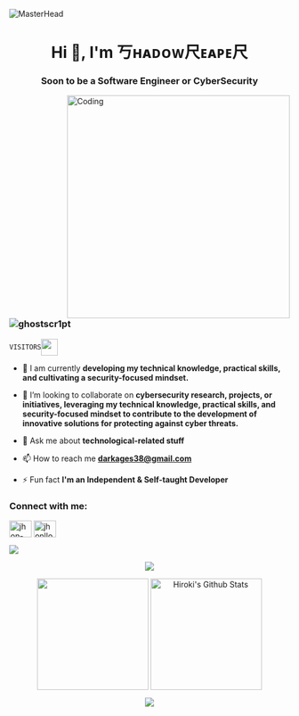 ![MasterHead](https://wolseyhalloxford.org.uk/wp-content/uploads/2020/05/AL-Computer-Science-Banner-min.jpg)
<h1 align="center">Hi 👋, I'm 丂ʜᴀᴅᴏᴡ尺ᴇᴀᴘᴇ尺</h1>
<h3 align="center">Soon to be a Software Engineer or CyberSecurity</h3>
<img align="right" alt="Coding" width="400" src="https://media2.giphy.com/media/dWesBcTLavkZuG35MI/giphy.gif">
<h3 align="left"> <img src="https://komarev.com/ghpvc/?username=ShadowR3aper&label=Profile%20views&color=0e75b6&style=flat" alt="ghostscr1pt" /> </h3>

`VISITORS`<img align="center" height="30px" src="https://profile-counter.glitch.me/ShadowR3aper/count.svg" />

- 🌱 I am currently **developing my technical knowledge, practical skills, and cultivating a security-focused mindset.**

- 👯 I’m looking to collaborate on **cybersecurity research, projects, or initiatives, leveraging my technical knowledge, practical skills, and security-focused mindset to contribute to the development of innovative solutions for protecting against cyber threats.**

- 💬 Ask me about **technological-related stuff**

- 📫 How to reach me **darkages38@gmail.com**

- ⚡ Fun fact **I'm an Independent & Self-taught Developer**

<h3 align="left">Connect with me:</h3>
<p align="left">
<a href="https://linkedin.com/in/jhon-lloyd-t-cruz-559686263" target="blank"><img align="center" src="https://raw.githubusercontent.com/rahuldkjain/github-profile-readme-generator/master/src/images/icons/Social/linked-in-alt.svg" alt="jhon-lloyd-t-cruz-559686263" height="30" width="40" /></a>
<a href="https://fb.com/jhonlloyd.cruz.758" target="blank"><img align="center" src="https://raw.githubusercontent.com/rahuldkjain/github-profile-readme-generator/master/src/images/icons/Social/facebook.svg" alt="jhonlloyd.cruz.758" height="30" width="40" /></a>
</p>

<img align="center" src="https://github-readme-activity-graph.vercel.app/graph?username=ShadowR3aper&bg_color=222222&color=ffffff&line=1890ff&point=ffffff&area=true&hide_border=false" />
<p align="center">
<img align="center" src="https://github-profile-trophy.vercel.app/?username=ShadowR3aper&theme=darkhub&no-frame=true&column=4&margin-w=36&margin-h=12" />
</p>
<p align="center">
<img align="center" height="200px" src="https://github-readme-stats.vercel.app/api/top-langs/?username=ShadowR3aper&langs_count=8&theme=dark&layout=compact&hide=html,scss,makefile,ruby,css,less" />
<img align="center" height="200px" src="https://github-readme-stats-git-masterrstaa-rickstaa.vercel.app/api?username=ShadowR3aper&show_icons=true&count_private=true&include_all_commits=true&line_height=25&theme=dark" alt="Hiroki's Github Stats" />
</p>
</p>
<div align="center" style="font-size: 25px;font-weight: 900;">
  <a href="https://github.com/starlitnightsky">
    <img src="https://github-readme-streak-stats.herokuapp.com?user=ShadowR3aper&theme=dark" />
  </a>
</div>
</section>
